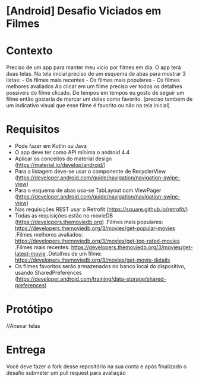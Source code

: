 # [Android] Desafio Viciados em Filmes

# Contexto
Preciso de um app para manter meu vício por filmes em dia. O app terá duas telas. Na tela inicial preciso de um esquema de abas para mostrar 3 listas: 
    - Os filmes mais recentes
    - Os filmes mais populares
    - Os filmes melhores avaliados
Ao clicar em um filme preciso ver todos os detalhes possíveis do filme clicado.
De tempos em tempos eu gosto de seguir um filme então gostaria de marcar um deles como favorito. (preciso também de um indicativo visual que esse filme é favorito ou não na tela inicial) 

# Requisitos
 - Pode fazer em Kotlin ou Java
 - O app deve ter como API mínima o android 4.4
 - Aplicar os conceitos do material design (https://material.io/develop/android/)
 - Para a listagem deve-se usar o componente de RecyclerView (https://developer.android.com/guide/navigation/navigation-swipe-view)
 - Para o esquema de abas usa-se TabLayout com ViewPager (https://developer.android.com/guide/navigation/navigation-swipe-view)
 - Nas requisições REST usar o Retrofit (https://square.github.io/retrofit/)
 - Todas as requisições estão no movieDB (https://developers.themoviedb.org)
    .Filmes mais populares: https://developers.themoviedb.org/3/movies/get-popular-movies
    .Filmes melhores avaliados: https://developers.themoviedb.org/3/movies/get-top-rated-movies
    .Filmes mais recentes: https://developers.themoviedb.org/3/movies/get-latest-movie
    .Detalhes de um filme: https://developers.themoviedb.org/3/movies/get-movie-details
 - Os filmes favoritos serão armazenados no banco local do dispositivo, usando SharedPreferences (https://developer.android.com/training/data-storage/shared-preferences)
 
# Protótipo
//Anexar telas

# Entrega
Você deve fazer o fork desse repositório na sua conta e após finalizado o desafio submeter um pull request para avaliação
